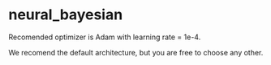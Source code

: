 # neural_bayesian

Recomended optimizer is Adam with learning rate = 1e-4.

We recomend the default architecture, but you are free to choose any other. 
